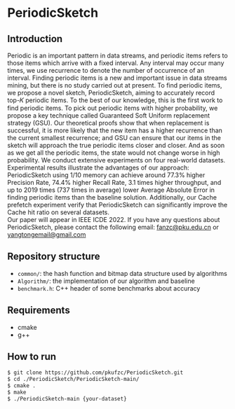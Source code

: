 PeriodicSketch
============

Introduction
--------
Periodic is an important pattern in data streams, and periodic items refers to those items which arrive with a fixed interval. Any interval may occur many times, we use recurrence to denote the number of occurrence of an interval. Finding periodic items is a new and important issue in data streams mining, but there is no study carried out at present. To find periodic items, we propose a novel sketch, PeriodicSketch, aiming to accurately record top-𝐾 periodic items. To the best of our knowledge, this is the first work to find periodic items. To pick out periodic items with higher probability, we propose a key technique called Guaranteed Soft Uniform replacement strategy (GSU). Our theoretical proofs show that when replacement is successful, it is more likely that the new item has a higher recurrence than the current smallest recurrence; and GSU can ensure that our items in the sketch will approach the true periodic items closer and closer. And as soon as we get all the periodic items, the state would not change worse in high probability. We conduct extensive experiments on four real-world datasets. Experimental results illustrate the advantages of our approach: PeriodicSketch using 1/10 memory can achieve around 77.3% higher Precision Rate, 74.4% higher Recall Rate, 3.1 times higher throughput, and up to 2019 times (737 times in average) lower Average Absolute Error in finding periodic items than the baseline solution. Additionally, our Cache prefetch experiment verify that PeriodicSketch can significantly improve the Cache hit ratio on several datasets.  
Our paper will appear in IEEE ICDE 2022. If you have any questions about PeriodicSketch, please contact the following email: fanzc@pku.edu.cn or yangtongemail@gmail.com

Repository structure
--------------------
*  `common/`: the hash function and bitmap data structure used by algorithms
*  `Algorithm/`: the implementation of our algorithm and baseline
*  `benchmark.h`: C++ header of some benchmarks about accuracy

Requirements
-------
- cmake
- g++

How to run
-------

```bash
$ git clone https://github.com/pkufzc/PeriodicSketch.git
$ cd ./PeriodicSketch/PeriodicSketch-main/
$ cmake .
$ make
$ ./PeriodicSketch-main {your-dataset}
```
